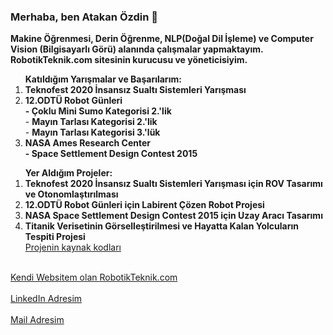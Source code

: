 ### Merhaba, ben Atakan Özdin 👋

<!--
**atakanozdin/atakanozdin** is a ✨ _special_ ✨ repository because its `README.md` (this file) appears on your GitHub profile.

Here are some ideas to get you started:

- 🔭 I’m currently working on ...
- 🌱 I’m currently learning ...
- 👯 I’m looking to collaborate on ...
- 🤔 I’m looking for help with ...
- 💬 Ask me about ...
- 📫 How to reach me: ...
- 😄 Pronouns: ...
- ⚡ Fun fact: ...
-->

<b>Makine Öğrenmesi, Derin Öğrenme, NLP(Doğal Dil İşleme) ve Computer Vision (Bilgisayarlı Görü) alanında çalışmalar yapmaktayım. RobotikTeknik.com sitesinin kurucusu ve yöneticisiyim.</b>

<ol><b>Katıldığım Yarışmalar ve Başarılarım:</b>
    <li><b>Teknofest 2020 İnsansız Sualtı Sistemleri Yarışması</b></li>
    <li><b>12.ODTÜ Robot Günleri<br> - Çoklu Mini Sumo Kategorisi 2.'lik</b><br> - <b>Mayın Tarlası Kategorisi 2.'lik</b><br> - <b>Mayın Tarlası Kategorisi 3.'lük</b><br></li>
    <li><b>NASA Ames Research Center<br> - Space Settlement Design Contest 2015</b></li>
   </ol>
<ol><b>Yer Aldığım Projeler:</b>
    <li><b>Teknofest 2020 İnsansız Sualtı Sistemleri Yarışması için  ROV Tasarımı ve Otonomlaştırılması</b></li>
    <li><b>12.ODTÜ Robot Günleri için Labirent Çözen Robot Projesi</b></li>
    <li><b>NASA Space Settlement Design Contest 2015 için Uzay Aracı Tasarımı</b></li>
    <li><b>Titanik Verisetinin Görselleştirilmesi ve Hayatta Kalan Yolcuların Tespiti Projesi</b><br><a href="https://github.com/atakanozdin/Titanic-Deep-Learning-Prediciton" target="_blank">Projenin kaynak kodları</a></li>
   </ol>    

<br><a href="http://www.robotikteknik.com/" target="_top">Kendi Websitem olan RobotikTeknik.com</a><br><br>
<a href="https://www.linkedin.com/in/atakanozdin/" target="_top">LinkedIn Adresim</a><br><br>
<a href="mailto:atakanozdinn@gmail.com">Mail Adresim</a>
